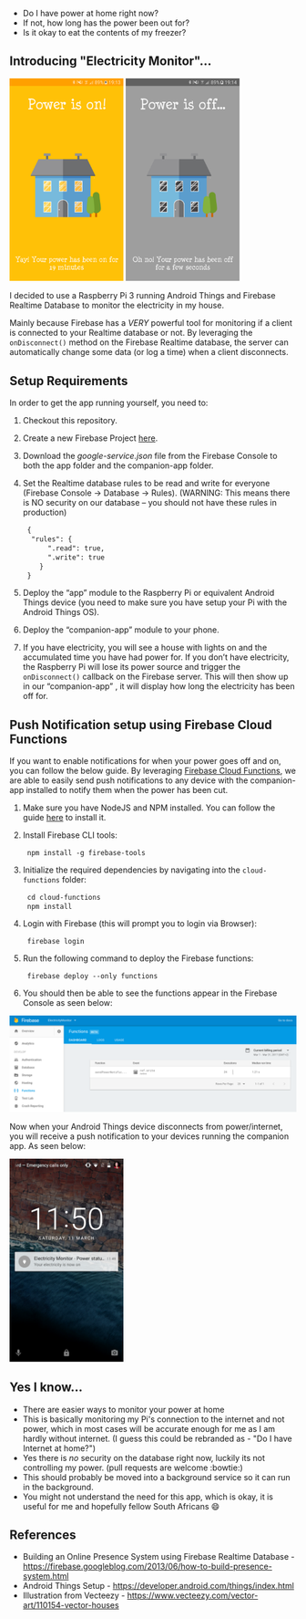 

- Do I have power at home right now?
- If not, how long has the power been out for?
- Is it okay to eat the contents of my freezer? 

## Introducing "Electricity Monitor"... ##

<img src="art/power_on.png" alt="phone image" width="200px" />
<img src="art/power_off.png" alt="phone image" width="200px" />

I decided to use a Raspberry Pi 3 running Android Things and Firebase Realtime Database to monitor the electricity in my house. 

Mainly because Firebase has a *VERY* powerful tool for monitoring if a client is connected to your Realtime database or not. By leveraging the `onDisconnect()` method on the Firebase Realtime database, the server can automatically change some data (or log a time) when a client disconnects.  

## Setup Requirements

In order to get the app running yourself, you need to:

1. Checkout this repository.
2. Create a new Firebase Project [here](https://firebase.google.com).
3. Download the *google-service.json* file from the Firebase Console to both the app folder and the companion-app folder.
4. Set the Realtime database rules to be read and write for everyone (Firebase Console -> Database -> Rules). (WARNING: This means there is NO security on our database – you should not have these rules in production)

	    {
	     "rules": {
	         ".read": true,
	         ".write": true
	       }
	    }

5. Deploy the “app” module to the Raspberry Pi or equivalent Android Things device (you need to make sure you have setup your Pi with the Android Things OS).
6. Deploy the “companion-app” module to your phone.
7. If you have electricity, you will see a house with lights on and the accumulated time you have had power for. If you don’t have electricity, the Raspberry Pi will lose its power source and trigger the `onDisconnect()`  callback on the Firebase server. This will then show up in our “companion-app” , it will display how long the electricity has been off for.


## Push Notification setup using Firebase Cloud Functions
If you want to enable notifications for when your power goes off and on, you can follow the below guide. 
By leveraging [Firebase Cloud Functions](https://firebase.google.com/docs/functions/get-started), we are able to easily send push notifications to any device with the companion-app installed 
to notify them when the power has been cut. 

1. Make sure you have NodeJS and NPM installed. You can follow the guide [here](https://nodejs.org/) to install it.
2. Install Firebase CLI tools:

	    npm install -g firebase-tools

3. Initialize the required dependencies by navigating into the `cloud-functions` folder: 

    	cd cloud-functions
    	npm install 

4. Login with Firebase (this will prompt you to login via Browser):

	    firebase login

5. Run the following command to deploy the Firebase functions:

	    firebase deploy --only functions

6. You should then be able to see the functions appear in the Firebase Console as seen below:

<img src="art/firebase_functions.png" alt="firebase console"  />

Now when your Android Things device disconnects from power/internet, you will receive a push notification to your devices running the companion app. As seen below:

<img src="art/push_notification.png" alt="push notification image" width="200px" />

## Yes I know...
- There are easier ways to monitor your power at home
- This is basically monitoring my Pi's connection to the internet and not power, which in most cases will be accurate enough for me as I am hardly without internet. (I guess this could be rebranded as - "Do I have Internet at home?") 
- Yes there is *no* security on the database right now, luckily its not controlling my power. (pull requests are welcome :bowtie:) 
- This should probably be moved into a background service so it can run in the background. 
- You might not understand the need for this app, which is okay, it is useful for me and hopefully fellow South Africans :smile:

## References

- Building an Online Presence System using Firebase Realtime Database - https://firebase.googleblog.com/2013/06/how-to-build-presence-system.html
- Android Things Setup - https://developer.android.com/things/index.html
- Illustration from Vecteezy - https://www.vecteezy.com/vector-art/110154-vector-houses
